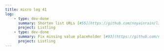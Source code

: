 ```yaml
---
title: micro log 41
log:
    - type: dev-done
      summary: Shorten list URLs [#55](https://github.com/noyainrain/listling/issues/55)
      project: Listling
    - type: dev-done
      summary: Fix missing value placeholder [#93](https://github.com/noyainrain/listling/issues/93)
      project: Listling
---
```

